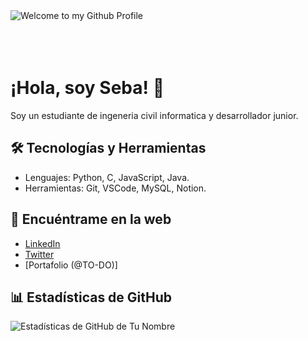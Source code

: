 <img src="https://github.com/BrunnerLivio/brunnerlivio/blob/master/images/welcome.png?raw=true" style="max-width: 100%;" alt="Welcome to my Github Profile" />

<br>
<br>
<br>
<br>


# ¡Hola, soy Seba! 👋

Soy un estudiante de ingeneria civil informatica y  desarrollador junior.

## 🛠️ Tecnologías y Herramientas

- Lenguajes: Python, C, JavaScript, Java.
- Herramientas: Git, VSCode, MySQL, Notion. 

## 🔗 Encuéntrame en la web

- [LinkedIn](www.linkedin.com/in/sebastián-cruz-711376245)
- [Twitter](https://x.com/sebacruzzz)
- [Portafolio (@TO-DO)]


## 📊 Estadísticas de GitHub

![Estadísticas de GitHub de Tu Nombre](https://github-readme-stats.vercel.app/api?username=tu-usuario-de-github&show_icons=true&hide_title=true&hide=prs&count_private=true&theme=radical)
